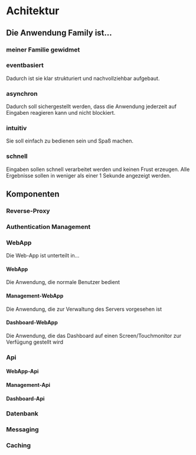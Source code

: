 # Achitektur

## Die Anwendung Family ist...

### meiner Familie gewidmet

### eventbasiert

Dadurch ist sie klar strukturiert und nachvollziehbar aufgebaut.

### asynchron

Dadurch soll sichergestellt werden, dass die Anwendung jederzeit auf Eingaben reagieren kann und nicht blockiert.

### intuitiv

Sie soll einfach zu bedienen sein und Spaß machen.

### schnell

Eingaben sollen schnell verarbeitet werden und keinen Frust erzeugen. Alle Ergebnisse sollen in weniger als einer 1 Sekunde angezeigt werden.

## Komponenten

### Reverse-Proxy

### Authentication Management

### WebApp

Die Web-App ist unterteilt in...

#### WebApp

Die Anwendung, die normale Benutzer bedient

#### Management-WebApp

Die Anwendung, die zur Verwaltung des Servers vorgesehen ist

#### Dashboard-WebApp

Die Anwendung, die das Dashboard auf einen Screen/Touchmonitor zur Verfügung gestellt wird

### Api

#### WebApp-Api
#### Management-Api
#### Dashboard-Api

### Datenbank
### Messaging
### Caching
